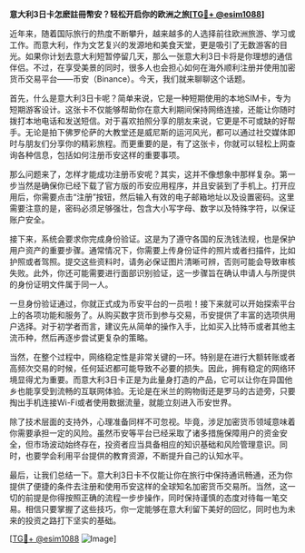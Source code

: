 **意大利3日卡怎麽註冊幣安？轻松开启你的欧洲之旅[[TG💪+ @esim1088](https://t.me/s/esim1088)]**

近年来，随着国际旅行的热度不断攀升，越来越多的人选择前往欧洲旅游、学习或工作。而意大利，作为文艺复兴的发源地和美食天堂，更是吸引了无数游客的目光。如果你计划去意大利短暂停留几天，那么一张意大利3日卡将是你理想的通信伴侣。不过，在享受美景的同时，很多人也会担心如何在海外顺利注册并使用加密货币交易平台——币安（Binance）。今天，我们就来聊聊这个话题。

首先，什么是意大利3日卡呢？简单来说，它是一种短期使用的本地SIM卡，专为短期游客设计。这张卡不仅能够帮助你在意大利期间保持网络连接，还能让你随时拨打本地电话和发送短信。对于喜欢拍照分享的朋友来说，它更是不可或缺的好帮手。无论是拍下佛罗伦萨的大教堂还是威尼斯的运河风光，都可以通过社交媒体即时与朋友们分享你的精彩旅程。而更重要的是，有了这张卡，你就可以轻松上网查询各种信息，包括如何注册币安这样的重要事项。

那么问题来了，怎样才能成功注册币安呢？其实，这并不像想象中那样复杂。第一步当然是确保你已经下载了官方版的币安应用程序，并且安装到了手机上。打开应用后，你需要点击“注册”按钮，然后输入有效的电子邮箱地址以及设置密码。这里需要注意的是，密码必须足够强壮，包含大小写字母、数字以及特殊字符，以保证账户安全。

接下来，系统会要求你完成身份验证。这是为了遵守各国的反洗钱法规，也是保护用户资产的重要步骤。通常情况下，你需要上传身份证件的照片或者扫描件，比如护照或者驾照。提交这些资料时，请务必保证图片清晰可辨，否则可能会导致审核失败。此外，你还可能需要进行面部识别验证，这一步骤旨在确认申请人与所提供的身份证明文件属于同一人。

一旦身份验证通过，你就正式成为币安平台的一员啦！接下来就可以开始探索平台上的各项功能和服务了。从购买数字货币到参与交易，币安提供了丰富的选项供用户选择。对于初学者而言，建议先从简单的操作入手，比如买入比特币或者其他主流币种，然后再逐步尝试更复杂的策略。

当然，在整个过程中，网络稳定性是非常关键的一环。特别是在进行大额转账或者高频次交易的时候，任何延迟都可能导致不必要的损失。因此，拥有稳定的网络环境显得尤为重要。而意大利3日卡正是为此量身打造的产品，它可以让你在异国他乡也能享受到流畅的互联网体验。无论是在米兰的购物街还是罗马的古迹旁，只要掏出手机连接Wi-Fi或者使用数据流量，就能立刻进入币安世界。

除了技术层面的支持外，心理准备同样不可忽视。毕竟，涉足加密货币领域意味着你需要承担一定的风险。虽然币安等平台已经采取了诸多措施保障用户的资金安全，但市场波动始终存在，投资者应当具备相应的知识基础和风险管理意识。同时，也要学会利用平台提供的教育资源，不断提升自己的认知水平。

最后，让我们总结一下。意大利3日卡不仅能让你在旅行中保持通讯畅通，还为你提供了便捷的条件去注册和使用币安这样的全球知名加密货币交易所。当然，这一切的前提是你得按照正确的流程一步步操作，同时保持谨慎的态度对待每一笔交易。相信只要掌握了这些技巧，你一定能够在意大利留下美好的回忆，同时也为未来的投资之路打下坚实的基础。

[[TG💪+ @esim1088](https://t.me/s/esim1088) ![Image](https://i.postimg.cc/4NQfJmqS/Snipaste-2025-05-13-00-14-12.png)]